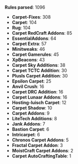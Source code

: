 **Rules parsed**: 1096

- **Carpet-Fixes**: 308
- **Carpet**: 104
- **Rug**: 104
- **Carpet RedCraft Addons**: 85
- **EssentialAddons**: 64
- **Carpet Extra**: 57
- **Minitweaks**: 46
- **Carpet Gamerules**: 45
- **XpBeacons**: 43
- **Carpet Sky Additions**: 38
- **Carpet TCTC Addition**: 30
- **Plusls Carpet Addition**: 30
- **Epsilon Carpet**: 25
- **Anvil Crush**: 16
- **Carpet DRC Addition**: 16
- **Carpet Lunaar Addons**: 16
- **Hosting-luisch Carpet**: 12
- **Carpet Shadow**: 10
- **Carpet Addons**: 9
- **LiteTech Additions**: 8
- **Jank Addons**: 7
- **Bastion Carpet**: 6
- **Intricarpet**: 6
- **Chronos Carpet Addons**: 5
- **Fractal Carpet Addon**: 3
- **MoistCraft Carpet Addons**: 2
- **Carpet AutoCraftingTable**: 1
